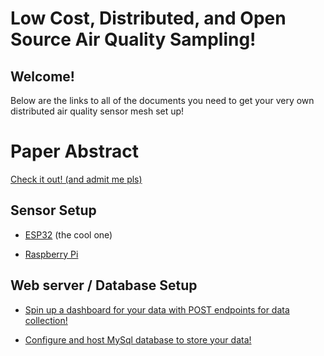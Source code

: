 # Low Cost, Distributed, and Open Source Air Quality Sampling!

## Welcome!
Below are the links to all of the documents you need to get your very own distributed air quality sensor mesh set up!

# Paper Abstract
[Check it out! (and admit me pls)](ABSTRACT.pdf)

## Sensor Setup
- [ESP32](docs/esp32/) (the cool one)

- [Raspberry Pi](docs/raspi/)

## Web server / Database Setup

- [Spin up a dashboard for your data with POST endpoints for data collection!](docs/server.md)

- [Configure and host MySql database to store your data!](docs/db.md)
